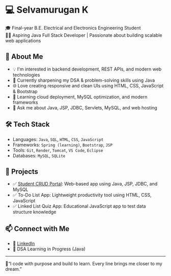 # 💻 Selvamurugan K

🎓 Final-year B.E. Electrical and Electronics Engineering Student  
👨‍💻 Aspiring Java Full Stack Developer | Passionate about building scalable web applications

## 🚀 About Me
- 💡 I'm interested in backend development, REST APIs, and modern web technologies
- 🔧 Currently sharpening my DSA & problem-solving skills using Java
- 🌐 Love creating responsive and clean UIs using HTML, CSS, JavaScript & Bootstrap
- 🌱 Learning cloud deployment, MySQL optimization, and modern frameworks
- 💬 Ask me about Java, JSP, JDBC, Servlets, MySQL, and web hosting

## 🛠️ Tech Stack
- Languages: `Java`, `SQL`, `HTML`, `CSS`, `JavaScript`
- Frameworks: `Spring (learning)`, `Bootstrap`, `JSP`
- Tools: `Git`, `Render`, `Tomcat`, `VS Code`, `Eclipse`
- Databases: `MySQL`, `SQLite`

## 📌 Projects
- ✅ [Student CRUD Portal](https://crud-portal.onrender.com): Web-based app using Java, JSP, JDBC, and MySQL
- ✅ To-Do List App: Lightweight productivity tool using HTML, CSS, JavaScript
- ✅ Linked List Quiz App: Educational JavaScript app to test data structure knowledge

## 📫 Connect with Me
- 💼 [LinkedIn](https://www.linkedin.com/in/selva-murugan-k/)
- 🧠 DSA Learning in Progress (Java)

---

📍“I code with purpose and build to learn. Every line brings me closer to my dream.”
